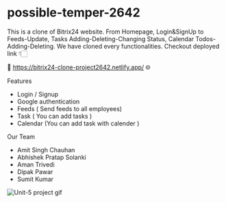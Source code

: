 # possible-temper-2642

This is a clone of Bitrix24 website. From Homepage, Login&amp;SignUp to Feeds-Update, Tasks Adding-Deleting-Changing Status, Calendar  Todos-Adding-Deleting. We have cloned every functionalities. Checkout deployed link 👇🏻

🔗 https://bitrix24-clone-project2642.netlify.app/ 🌐

Features
- Login / Signup 
- Google authentication 
- Feeds ( Send feeds to all employees)
- Task ( You can add tasks )
- Calendar (You can add task with calender )


Our Team
- Amit Singh Chauhan 
- Abhishek Pratap Solanki
- Aman Trivedi
- Dipak Pawar
- Sumit Kumar



![Unit-5 project gif](https://user-images.githubusercontent.com/104199818/193498714-b9946b0a-fb8e-4549-a7f1-65f22b9a5f0b.gif)

